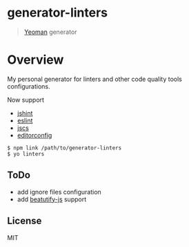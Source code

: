 # generator-linters 

> [Yeoman](http://yeoman.io) generator

# Overview

My personal generator for linters and other code quality tools configurations.

Now support

* [jshint](http://jshint.com)
* [eslint](http://eslint.org)
* [jscs](https://github.com/mdevils/node-jscs)
* [editorconfig](http://editorconfig.org)

```
$ npm link /path/to/generator-linters
$ yo linters
```

## ToDo

* add ignore files configuration
* add [beatutify-js](https://github.com/einars/js-beautify) support

## License

MIT
